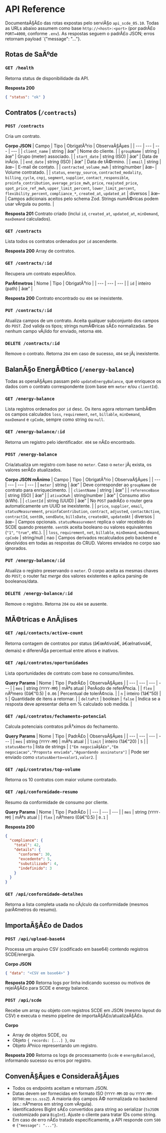 ﻿# API Reference

DocumentaÃ§Ã£o das rotas expostas pelo serviÃ§o `api_scde_05.10`. Todas as URLs abaixo assumem como base `http://<host>:<port>` (por padrÃ£o `PORT=4000`, conforme `.env`). As respostas seguem o padrÃ£o JSON; erros retornam payload `{"message": "..."}.

## Rotas de SaÃºde

### `GET /health`
Retorna status de disponibilidade da API.

**Resposta 200**
```json
{ "status": "ok" }
```

## Contratos (`/contracts`)

### `POST /contracts`
Cria um contrato.

**Corpo JSON**
| Campo | Tipo | ObrigatÃ³rio | ObservaÃ§Ãµes |
| --- | --- | --- | --- |
| `client_name` | string | âœ” | Nome do cliente. |
| `groupName` | string | âœ” | Grupo (meter) associado. |
| `start_date` | string (ISO) | âœ” | Data de inÃ­cio. |
| `end_date` | string (ISO) | âœ” | Data de tÃ©rmino. |
| `email` | string | âœ– | E-mail de contato. |
| `contracted_volume_mwh` | string/number | âœ– | Volume contratado. |
| `status`, `energy_source`, `contracted_modality`, `billing_cycle`, `cnpj`, `segment`, `supplier`, `contact_responsible`, `proinfa_contribution`, `average_price_mwh`, `price`, `reajuted_price`, `spot_price_ref_mwh`, `upper_limit_percent`, `lower_limit_percent`, `flexibility_percent`, `compliance_*`, `created_at`, `updated_at` | diversos | âœ– | Campos adicionais aceitos pelo schema Zod. Strings numÃ©ricas podem usar vÃ­rgula ou ponto. |

**Resposta 201**
Contrato criado (inclui `id`, `created_at`, `updated_at`, `minDemand`, `maxDemand` calculados).

### `GET /contracts`
Lista todos os contratos ordenados por `id` ascendente.

**Resposta 200**
Array de contratos.

### `GET /contracts/:id`
Recupera um contrato especÃ­fico.

**ParÃ¢metros**
| Nome | Tipo | ObrigatÃ³rio |
| --- | --- | --- |
| `id` | inteiro (path) | âœ” |

**Resposta 200**
Contrato encontrado ou `404` se inexistente.

### `PUT /contracts/:id`
Atualiza campos de um contrato. Aceita qualquer subconjunto dos campos do `POST`. Zod valida os tipos; strings numÃ©ricas sÃ£o normalizadas. Se nenhum campo vÃ¡lido for enviado, retorna `400`.

### `DELETE /contracts/:id`
Remove o contrato. Retorna `204` em caso de sucesso, `404` se jÃ¡ inexistente.

## BalanÃ§o EnergÃ©tico (`/energy-balance`)

Todas as operaÃ§Ãµes passam pelo `updateEnergyBalance`, que enriquece os dados com o contrato correspondente (com base em `meter` e/ou `clientId`).

### `GET /energy-balance`
  Lista registros ordenados por `id` desc. Os itens agora retornam tambÃ©m os campos calculados `loss`, `requirement`, `net`, `billable`, `minDemand`, `maxDemand` e `cpCode`, sempre como string ou `null`.

### `GET /energy-balance/:id`
Retorna um registro pelo identificador. `404` se nÃ£o encontrado.

### `POST /energy-balance`
Cria/atualiza um registro com base no `meter`. Caso o `meter` jÃ¡ exista, os valores serÃ£o atualizados.

**Corpo JSON mÃ­nimo**
| Campo | Tipo | ObrigatÃ³rio | ObservaÃ§Ãµes |
| --- | --- | --- | --- |
| `meter` | string | âœ” | Deve corresponder ao `groupName` de contrato para enriquecimento. |
| `clientName` | string | âœ” |
| `referenceBase` | string (ISO) | âœ” |
| `ativaCKwh` | string/number | âœ” | Consumo ativo (kWh). |
| `clientId` | string (UUID) | âœ” | No `POST` padrÃ£o o router gera automaticamente um UUID se inexistente. |
| `price`, `supplier`, `email`, `statusMeasurement`, `proinfaContribution`, `contract`, `adjusted`, `contactActive`, `contractId`, `sentOk`, `sendDate`, `billsDate`, `createdAt`, `updatedAt` | diversos | âœ– | Campos opcionais. `statusMeasurement` replica o valor recebido do SCDE quando presente. `sentOk` aceita booleano ou valores equivalentes (`"1"`, `"true"`, etc.). |
| `loss`, `requirement`, `net`, `billable`, `minDemand`, `maxDemand`, `cpCode` | string/null | nao | Campos derivados recalculados pelo backend e devolvidos em todas as respostas do CRUD. Valores enviados no corpo sao ignorados.

### `PUT /energy-balance/:id`
Atualiza o registro preservando o `meter`. O corpo aceita as mesmas chaves do `POST`; o router faz _merge_ dos valores existentes e aplica parsing de booleanos/data.

### `DELETE /energy-balance/:id`
Remove o registro. Retorna `204` ou `404` se ausente.

## MÃ©tricas e AnÃ¡lises

### `GET /api/contacts/active-count`
Retorna contagem de contratos por status (â€œAtivoâ€, â€œInativoâ€, demais) e diferenÃ§a percentual entre ativos e inativos.

### `GET /api/contratos/oportunidades`
Lista oportunidades de contrato com base no consumo/limites.

**Query Params**
| Nome | Tipo | PadrÃ£o | ObservaÃ§Ãµes |
| --- | --- | --- | --- |
| `mes` | string (`YYYY-MM`) | mÃªs atual | PerÃ­odo de referÃªncia. |
| `flex` | nÃºmero (0â€“0.5) | `0.06` | Percentual de tolerÃ¢ncia. |
| `n` | inteiro (1â€“50) | `5` | Quantidade de itens a retornar. |
| `deltaPct` | boolean | `false` | Indica se a resposta deve apresentar delta em % calculado sob medida. |

### `GET /api/contratos/fechamento-potencial`
Calcula potenciais contratos prÃ³ximos do fechamento.

**Query Params**
| Nome | Tipo | PadrÃ£o | ObservaÃ§Ãµes |
| --- | --- | --- | --- |
| `mes` | string (`YYYY-MM`) | mÃªs atual |
| `limit` | inteiro (1â€“20) | `5` |
| `statusAberto` | lista de strings | `["Em negociaÃ§Ã£o","Em negociacao","Proposta enviada","Aguardando assinatura"]` | Pode ser enviado como `statusAberto=valor1,valor2`. |

### `GET /api/contratos/top-volume`
Retorna os 10 contratos com maior volume contratado.

### `GET /api/conformidade-resumo`
Resumo da conformidade de consumo por cliente.

**Query Params**
| Nome | Tipo | PadrÃ£o |
| --- | --- | --- |
| `mes` | string (`YYYY-MM`) | mÃªs atual |
| `flex` | nÃºmero (0â€“0.5) | `0.1` |

**Resposta 200**
```json
{
  "compliance": {
    "total": 42,
    "details": {
      "conforme": 30,
      "excedente": 5,
      "subutilizado": 4,
      "indefinido": 3
    }
  }
}
```

### `GET /api/conformidade-detalhes`
Retorna a lista completa usada no cÃ¡lculo da conformidade (mesmos parÃ¢metros do resumo).

## ImportaÃ§Ã£o de Dados

### `POST /api/upload-base64`
Processa um arquivo CSV (codificado em base64) contendo registros SCDE/energia.

**Corpo JSON**
```json
{ "data": "<CSV em base64>" }
```

**Resposta 200**
Retorna logs por linha indicando sucesso ou motivos de rejeiÃ§Ã£o para SCDE e energy balance.

### `POST /api/scde`
Recebe um array ou objeto com registros SCDE em JSON (mesmo layout do CSV) e executa o mesmo pipeline de importaÃ§Ã£o/atualizaÃ§Ã£o.

**Corpo**
- Array de objetos SCDE, ou
- Objeto `{ records: [...] }`, ou
- Objeto Ãºnico representando um registro.

**Resposta 200**
Retorna os logs de processamento (`scde` e `energyBalance`), informando sucesso ou erros por registro.

## ConvenÃ§Ãµes e ConsideraÃ§Ãµes

- Todos os endpoints aceitam e retornam JSON.
- Datas devem ser fornecidas em formato ISO (`YYYY-MM-DD` ou `YYYY-MM-DDTHH:mm:ss.sssZ`). A maioria dos campos Ã© normalizada no backend (ex.: nÃºmeros em string com vÃ­rgula).
- Identificadores BigInt sÃ£o convertidos para string ao serializar (`toJSON` customizado para `BigInt`). Ajuste o cliente para tratar IDs como string. 
- Em caso de erro nÃ£o tratado especificamente, a API responde com `500` e `{"message": "..."}`.
